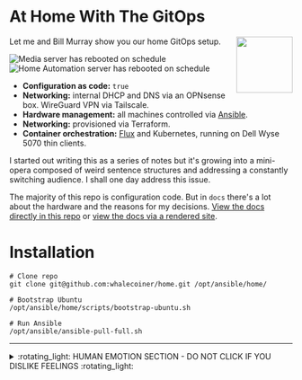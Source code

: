 # At Home With The GitOps

<img align="right" width="100" height="100" src="http://www.fillmurray.com/100/100" alt="">

Let me and Bill Murray show you our home GitOps setup. 

![Media server has rebooted on schedule](https://healthchecks.io/badge/37a7ad4c-57bd-4cea-9118-f2c5df/Qx0Lc7eg-2/mediaserver-regular-reboot.svg)
![Home Automation server has rebooted on schedule](https://healthchecks.io/badge/37a7ad4c-57bd-4cea-9118-f2c5df/i3csSel2-2/homeautomation-regular-reboot.svg)


- **Configuration as code:** `true`
- **Networking:** internal DHCP and DNS via an OPNsense box. WireGuard VPN via Tailscale. 
- **Hardware management:** all machines controlled via [Ansible](ansible).
- **Networking:** provisioned via Terraform.
- **Container orchestration:** [Flux](flux) and Kubernetes, running on Dell Wyse 5070 thin clients.

I started out writing this as a series of notes but it's growing into a mini-opera composed of weird sentence structures and addressing a constantly switching audience. I shall one day address this issue.

The majority of this repo is configuration code. But in `docs` there's a lot about the hardware and the reasons for my decisions. [View the docs directly in this repo](docs/) or [view the docs via a rendered site](https://whalecoiner.github.io/home/).


# Installation

```
# Clone repo
git clone git@github.com:whalecoiner/home.git /opt/ansible/home/

# Bootstrap Ubuntu
/opt/ansible/home/scripts/bootstrap-ubuntu.sh

# Run Ansible
/opt/ansible/ansible-pull-full.sh
```
---

<details>
  <summary>:rotating_light: HUMAN EMOTION SECTION - DO NOT CLICK IF YOU DISLIKE FEELINGS :rotating_light:</summary>
  
## HUMAN EMOTION: PLEASE LEAVE IF YOU CAN'T COPE

This is all part of a huge learning and emotional experience for me. I spent a lot of 2020 and 2021 in hospital, dealing with a lot of medical shit. 
  
When I got out I decided that some changes were needed to my life. One of those changes was to make a gigantic (and frankly ill-planned) career change from Frontend Development - where I was mostly a manager and therefore spent my majority of time piloting spreadsheets -  right over to infrastructure & Platform Engineering as *an actual engineer and not a manager*.

Part of skilling up in this new role has been doing lots of learning on the side. 
  
This repo is one of those learnings. 
  
(Also I am coming to accept that I'm a massive nerd and that I'm allowed to play with tech shit as a hobby and that I probably have lots of internalised misogyny about a womans relationship to tech).

So if you see mistakes in this repo... well, it's because I'm new at all this. But on the bright side I think I'm coming into this strong and that things will only, as they say, get better. My enormous levels of ADHD (yes really ADHD and no not just being scatty) and me being a junior-grade space cadet means that my brain works well at fitting unrelated concepts and systems together. "Shit at the detail, fantastic at the big picture" is my elevator pitch. 

Anyway, enough of that. I'm sure you're hungry for code by now.

UPDATE 1 YEAR LATER: I became a manager again. But it's MUCH better this time. ❤️

</details>


